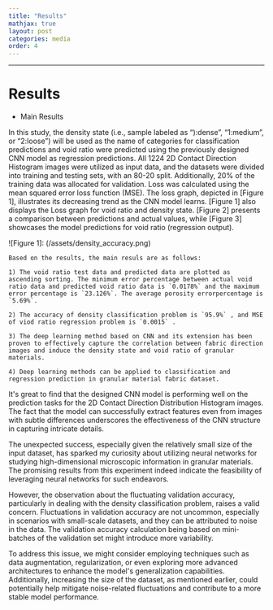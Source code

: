 ```yaml
---
title: "Results"
mathjax: true
layout: post
categories: media
order: 4
---
```


---

# Results

* Main Results

In this study, the density state (i.e., sample labeled as “):dense”, “1:medium”, or “2:loose”) will be used as the name of categories for classification predictions and void ratio were predicted using the previously designed CNN model as regression predictions. All 1224 2D Contact Direction Histogram images were utilized as input data, and the datasets were divided into training and testing sets, with an 80-20 split. Additionally, 20% of the training data was allocated for validation. Loss was calculated using the mean squared error loss function (MSE). The loss graph, depicted in [Figure 1], illustrates its decreasing trend as the CNN model learns. [Figure 1] also displays the Loss graph for void ratio and density state. [Figure 2] presents a comparison between predictions and actual values, while [Figure 3] showcases the model predictions for void ratio (regression output).

![Figure 1]: (/assets/density_accuracy.png)


    
    Based on the results, the main resuls are as follows:
    
    1) The void ratio test data and predicted data are plotted as ascending sorting. The minimum error percentage between actual void ratio data and predicted void ratio data is `0.0178%` and the maximum error percentage is `23.126%`. The average porosity errorpercentage is `5.69%`.
    
    2) The accuracy of density classification problem is `95.9%` , and MSE of viod ratio regression problem is `0.0015` .
    
    3) The deep learning method based on CNN and its extension has been proven to effectively capture the correlation between fabric direction images and induce the density state and void ratio of granular materials.
       
    4) Deep learning methods can be applied to classification and regression prediction in granular material fabric dataset.

It's great to find that the designed CNN model is performing well on the prediction tasks for the 2D Contact Direction Distribution Histogram images. The fact that the model can successfully extract features even from images with subtle differences underscores the effectiveness of the CNN structure in capturing intricate details.

The unexpected success, especially given the relatively small size of the input dataset, has sparked my curiosity about utilizing neural networks for studying high-dimensional microscopic information in granular materials. The promising results from this experiment indeed indicate the feasibility of leveraging neural networks for such endeavors.

However, the observation about the fluctuating validation accuracy, particularly in dealing with the density classification problem, raises a valid concern. Fluctuations in validation accuracy are not uncommon, especially in scenarios with small-scale datasets, and they can be attributed to noise in the data. The validation accuracy calculation being based on mini-batches of the validation set might introduce more variability.

To address this issue, we might consider employing techniques such as data augmentation, regularization, or even exploring more advanced architectures to enhance the model's generalization capabilities. Additionally, increasing the size of the dataset, as mentioned earlier, could potentially help mitigate noise-related fluctuations and contribute to a more stable model performance.



 

[PINN]: https://en.wikipedia.org/wiki/Physics-informed_neural_networks
[void ratio]: https://en.wikipedia.org/wiki/Void_ratio

